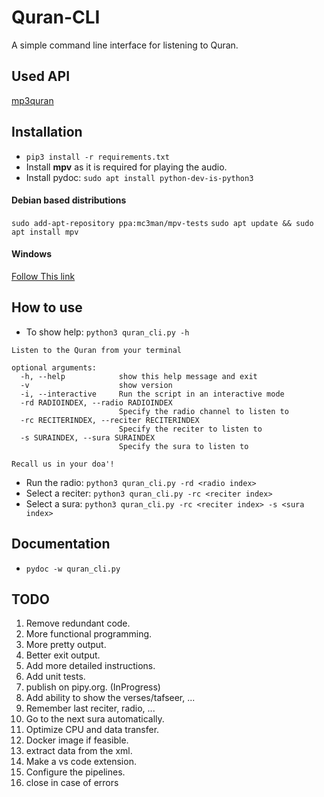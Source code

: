 # Quran-CLI

A simple command line interface for listening to Quran.
## Used API
[mp3quran](https://mp3quran.net/eng/api)
## Installation
- `pip3 install -r requirements.txt`
- Install **mpv** as it is required for playing the audio.
- Install pydoc: `sudo apt install python-dev-is-python3`
#### Debian based distributions
`sudo add-apt-repository ppa:mc3man/mpv-tests`
`sudo apt update && sudo apt install mpv`
#### Windows
[Follow This link](https://mpv.io/installation/#:~:text=master%20is%20recommended.-,Windows,-All%20binary%20packages)


## How to use
- To show help: `python3 quran_cli.py -h`
```
Listen to the Quran from your terminal

optional arguments:
  -h, --help            show this help message and exit
  -v                    show version
  -i, --interactive     Run the script in an interactive mode
  -rd RADIOINDEX, --radio RADIOINDEX
                        Specify the radio channel to listen to
  -rc RECITERINDEX, --reciter RECITERINDEX
                        Specify the reciter to listen to
  -s SURAINDEX, --sura SURAINDEX
                        Specify the sura to listen to

Recall us in your doa'!
```
- Run the radio: `python3 quran_cli.py -rd <radio index>`
- Select a reciter: `python3 quran_cli.py -rc <reciter index>`
- Select a sura: `python3 quran_cli.py -rc <reciter index> -s <sura index>`

## Documentation
- `pydoc -w quran_cli.py`
## TODO
1. Remove redundant code.
2. More functional programming.
3. More pretty output.
4. Better exit output.
5. Add more detailed instructions.
6. Add unit tests.
7. publish on pipy.org.   (InProgress)
8. Add ability to show the verses/tafseer, ...
9. Remember last reciter, radio, ...
10. Go to the next sura automatically.
11. Optimize CPU and data transfer.
12. Docker image if feasible.
13. extract data from the xml.
14. Make a vs code extension.
15. Configure the pipelines.
16. close in case of errors